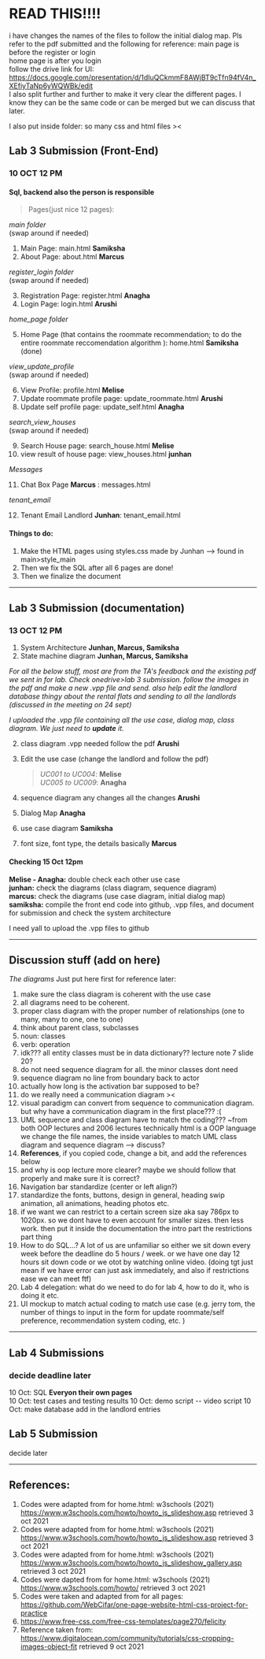 # READ THIS!!!!
i have changes the names of the files to follow the initial dialog map. Pls refer to the pdf submitted and the following for reference: 
main page is before the register or login <br>
home page is after you login <br>
follow the drive link for UI: <br>
https://docs.google.com/presentation/d/1dIuQCkmmF8AWjBT9cTfn94fV4n_XEfiyTaNp6yWQWBk/edit
<br>
I also split further and further to make it very clear the different pages. I know they can be the same code or can be merged but we can discuss that later. 

I also put inside folder: so many css and html files ><


## Lab 3 Submission (Front-End)
### **10 OCT 12 PM**
#### Sql, backend also the person is responsible 


> Pages(just nice 12 pages):


*main folder* <br>
(swap around if needed)

1. Main Page: main.html **Samiksha** 
2. About Page: about.html **Marcus** 


*register_login folder* <br>
(swap around if needed) 

3. Registration Page: register.html **Anagha** 
4. Login Page: login.html **Arushi** 


*home_page folder*

5. Home Page (that contains the roommate recommendation; to do the entire roommate reccomendation algorithm ): home.html **Samiksha** (done)


*view_update_profile* <br>
(swap around if needed) 

6. View Profile: profile.html **Melise** 
7. Update roommate profile page: update_roommate.html **Arushi**
8. Update self profile page: update_self.html **Anagha** 

*search_view_houses* <br>
(swap around if needed) 

9. Search House page: search_house.html **Melise** 
10. view result of house page: view_houses.html **junhan** 

*Messages*

11. Chat Box Page **Marcus** : messages.html

*tenant_email*

12. Tenant Email Landlord **Junhan**: tenant_email.html



#### Things to do:
1. Make the HTML pages using styles.css made by Junhan --> found in main>style_main
2. Then we fix the SQL after all 6 pages are done!
3. Then we finalize the document


---

## Lab 3 Submission (documentation)
### **13 OCT 12 PM**

1. System Architecture **Junhan, Marcus, Samiksha**  
2. State machine diagram **Junhan, Marcus, Samiksha**  

*For all the below stuff, most are from the TA's feedback and the existing pdf we sent in for lab. Check onedrive>lab 3 submission. follow the images in the pdf and make a new .vpp file and send. also help edit the landlord database thingy about the rental flats and sending to all the landlords (discussed in the meeting on 24 sept)*

*I uploaded the .vpp file containing all the use case, dialog map, class diagram. We just need to **update** it.*



2. class diagram .vpp needed follow the pdf **Arushi** 
3. Edit the use case (change the landlord and follow the pdf)  

   >*UC001 to UC004*: **Melise**  <br>
   >*UC005 to UC009*: **Anagha**  <br>

4. sequence diagram any changes all the changes  **Arushi**  <br>
5. Dialog Map **Anagha**  <br>
6. use case diagram **Samiksha**  <br>
7. font size, font type, the details basically **Marcus**   <br>


#### Checking 15 Oct 12pm
**Melise - Anagha:** double check each other use case <br>
**junhan:** check the diagrams (class diagram, sequence diagram) <br>
**marcus:** check the diagrams (use case diagram, initial dialog map) <br>
**samiksha:** compile the front end code into github, .vpp files, and document for submission and check the system architecture <br>


I need yall to upload the .vpp files to github<br>

---

## Discussion stuff (add on here)

*The diagrams*
Just put here first for reference later:
1. make sure the class diagram is coherent with the use case
2. all diagrams need to be coherent. 
3. proper class diagram with the proper number of relationships (one to many, many to one, one to one)
4. think about parent class, subclasses 
5. noun: classes
6. verb: operation
7. idk??? all entity classes must be in data dictionary?? lecture note 7 slide 20?
8. do not need sequence diagram for all. the minor classes dont need 
9. sequence diagram no line from boundary back to actor 
10. actually how long is the activation bar supposed to be?
11. do we really need a communication diagram ><
12. visual paradigm can convert from sequence to communication diagram. but why have a communication diagram in the first place??? :(
13. UML sequence and class diagram have to match the coding??? ~from both OOP lectures and 2006 lectures technically html is a OOP language we change the file names, the inside variables to match UML class diagram and sequence diagram --> discuss?
14. **References**, if you copied code, change a bit, and add the references below
15. and why is oop lecture more clearer? maybe we should follow that properly and make sure it is correct? 
16. Navigation bar standardize (center or left align?)
17. standardize the fonts, buttons, design in general, heading swip animation, all animations, heading photos etc. 
18. if we want we can restrict to a certain screen size aka say 786px to 1020px. so we dont have to even account for smaller sizes. then less work. then put it inside the documentation the intro part the restrictions part thing
19. How to do SQL...? A lot of us are unfamiliar so either we sit down every week before the deadline do 5 hours / week. or we have one day 12 hours sit down code or we otot by watching online video. (doing tgt just mean if we have error can just ask immediately, and also if restrictions ease we can meet ftf)
20. Lab 4 delegation: what do we need to do for lab 4, how to do it, who is doing it etc. 
21. UI mockup to match actual coding to match use case (e.g. jerry tom, the number of things to input in the form for update roommate/self preference, recommendation system coding, etc. ) 


----


## Lab 4 Submissions 
### decide deadline later 
10 Oct: SQL **Everyon their own pages**  <br>
10 Oct: test cases and testing results 
10 Oct: demo script -- video script
10 Oct: make database add in the landlord entries

## Lab 5 Submission 

decide later

---
## References:

1. Codes were adapted from for home.html: w3schools (2021) https://www.w3schools.com/howto/howto_js_slideshow.asp retrieved 3 oct 2021
2. Codes were adapted from for home.html: w3schools (2021) https://www.w3schools.com/howto/howto_js_slideshow.asp retrieved 3 oct 2021
3. Codes were adapted from for home.html: w3schools (2021) https://www.w3schools.com/howto/howto_js_slideshow_gallery.asp retrieved 3 oct 2021
4. Codes were dapted from for home.html: w3schools (2021) https://www.w3schools.com/howto/ retrieved 3 oct 2021
5. Codes were taken and adapted from for all pages: https://github.com/WebCifar/one-page-website-html-css-project-for-practice 
6. https://www.free-css.com/free-css-templates/page270/felicity 
7. Reference taken from: https://www.digitalocean.com/community/tutorials/css-cropping-images-object-fit retrieved 9 oct 2021







